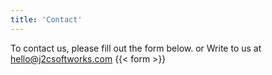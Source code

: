 ```yaml
---
title: 'Contact'
---
```


To contact us, please fill out the form below.
or
Write to us at <a href="mailto:hello@j2csoftworks.com">hello@j2csoftworks.com</a>
{{< form >}}
